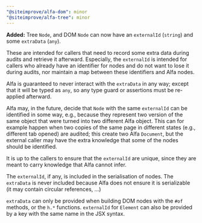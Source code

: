 ```yaml
---
"@siteimprove/alfa-dom": minor
"@siteimprove/alfa-tree": minor
---
```


**Added:** Tree `Node`, and DOM `Node` can now have an `externalId` (`string`) and some `extraData` (`any`).

These are intended for callers that need to record some extra data during audits and retrieve it afterward. Especially, the `externalId` is intended for callers who already have an identifier for nodes and do not want to lose it during audits, nor maintain a map between these identifiers and Alfa nodes.

Alfa is guaranteed to never interact with the `extraData` in any way; except that it will be typed as `any`, so any type guard or assertions must be re-applied afterward.

Alfa may, in the future, decide that `Node` with the same `externalId` can be identified in some way, e.g., because they represent two version of the same object that were turned into two different Alfa object. This can for example happen when two copies of the same page in different states (e.g., different tab opened) are audited; this create two Alfa `Document`, but the external caller may have the extra knowledge that some of the nodes should be identified.

It is up to the callers to ensure that the `externalId` are unique, since they are meant to carry knowledge that Alfa cannot infer.

The `externalId`, if any, is included in the serialisation of nodes. The `extraData` is never included because Alfa does not ensure it is serializable (it may contain circular references, …)

`extraData` can only be provided when building DOM nodes with the `#of` methods, or the `h.*` functions. `externalId` for `Element` can also be provided by a key with the same name in the JSX syntax.
